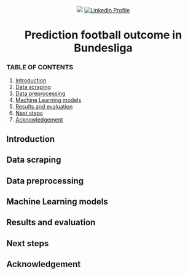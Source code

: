 <p align="center">

<img src="https://img.shields.io/badge/made%20by-Binh%20Hong%20Ngoc-green">
<a href="https://www.linkedin.com/in/binhhongngoc/">
  <img src="https://img.shields.io/badge/-LinkedIn-blue?style=flat&logo=linkedin&logoColor=white" alt="LinkedIn Profile">
</a>
</p>

<h1 align="center"> Prediction football outcome in Bundesliga </h1>

<h3> TABLE OF CONTENTS </h3>
<ol>
    <li><a href="#intro">Introduction</a></li>
    <li><a href="#scraping">Data scraping</a></li>
    <li><a href="#preprocessing">Data preprocessing</a></li>
    <li><a href="#models">Machine Learning models</a></li>
    <li><a href="#results">Results and evaluation</a> </li>
    <li><a href="#next">Next steps</a></li>
    <li><a href="#acknowledgement">Acknowledgement</a></li>
</ol>

<h2 id="intro">Introduction</h2>

<h2 id="scraping">Data scraping</h2>

<h2 id="preprocessing">Data preprocessing</h2>

<h2 id="models">Machine Learning models</h2>
 
<h2 id="results">Results and evaluation</h2>

<h2 id="next">Next steps</h2>

<h2 id="acknowledgement">Acknowledgement</h2>
